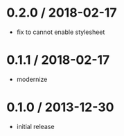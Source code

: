 # 0.2.0 / 2018-02-17

  - fix to cannot enable stylesheet

# 0.1.1 / 2018-02-17

  - modernize

# 0.1.0 / 2013-12-30

  - initial release
